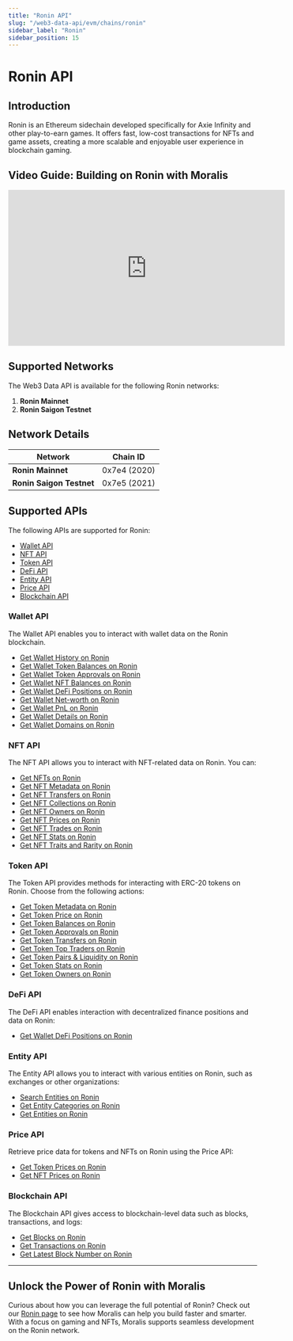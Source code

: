 ```yaml
---
title: "Ronin API"
slug: "/web3-data-api/evm/chains/ronin"
sidebar_label: "Ronin"
sidebar_position: 15
---
```


# Ronin API

## Introduction

Ronin is an Ethereum sidechain developed specifically for Axie Infinity and other play-to-earn games. It offers fast, low-cost transactions for NFTs and game assets, creating a more scalable and enjoyable user experience in blockchain gaming.

## Video Guide: Building on Ronin with Moralis

<iframe width="560" height="315" src="https://www.youtube.com/embed/B_lWUGtI9lM" title="Building on Ronin with Moralis APIs | Full Developer Walkthrough" frameborder="0" allow="accelerometer; autoplay; clipboard-write; encrypted-media; gyroscope; picture-in-picture" allowfullscreen></iframe>

## Supported Networks

The Web3 Data API is available for the following Ronin networks:

1. **Ronin Mainnet**
2. **Ronin Saigon Testnet**

## Network Details

| Network | Chain ID |
| ---- | ---- |
| **Ronin Mainnet**        | 0x7e4 (2020) |
| **Ronin Saigon Testnet** | 0x7e5 (2021) |

## Supported APIs

The following APIs are supported for Ronin:


  - <a href="/web3-data-api/evm/reference#wallet-api">Wallet API</a>
  - <a href="/web3-data-api/evm/reference#nft-api">NFT API</a>
  - <a href="/web3-data-api/evm/reference#token-api">Token API</a>
  - <a href="/web3-data-api/evm/reference#defi-api">DeFi API</a>
  - <a href="/web3-data-api/evm/reference#entity-api">Entity API</a>
  - <a href="/web3-data-api/evm/reference#price-api">Price API</a>
  - <a href="/web3-data-api/evm/reference#blockchain-api">Blockchain API</a>


### Wallet API

The Wallet API enables you to interact with wallet data on the Ronin blockchain.


  - <a href="/web3-data-api/evm/reference#get-wallet-history">Get Wallet History on Ronin</a>
  - <a href="/web3-data-api/evm/reference#get-wallet-token-balances">Get Wallet Token Balances on Ronin</a>
  - <a href="/web3-data-api/evm/reference#get-wallet-token-approvals">Get Wallet Token Approvals on Ronin</a>
  - <a href="/web3-data-api/evm/reference#get-wallet-nft-balances">Get Wallet NFT Balances on Ronin</a>
  - <a href="/web3-data-api/evm/reference#get-wallet-defi-positions">Get Wallet DeFi Positions on Ronin</a>
  - <a href="/web3-data-api/evm/reference#get-wallet-net-worth">Get Wallet Net-worth on Ronin</a>
  - <a href="/web3-data-api/evm/reference#get-wallet-pnl">Get Wallet PnL on Ronin</a>
  - <a href="/web3-data-api/evm/reference#get-wallet-details">Get Wallet Details on Ronin</a>
  - <a href="/web3-data-api/evm/reference#get-wallet-domains">Get Wallet Domains on Ronin</a>


### NFT API

The NFT API allows you to interact with NFT-related data on Ronin. You can:


  - <a href="/web3-data-api/evm/reference#get-nfts">Get NFTs on Ronin</a>
  - <a href="/web3-data-api/evm/reference#get-nft-metadata">Get NFT Metadata on Ronin</a>
  - <a href="/web3-data-api/evm/reference#get-nft-transfers">Get NFT Transfers on Ronin</a>
  - <a href="/web3-data-api/evm/reference#get-nft-collections">Get NFT Collections on Ronin</a>
  - <a href="/web3-data-api/evm/reference#get-nft-owners">Get NFT Owners on Ronin</a>
  - <a href="/web3-data-api/evm/reference#get-nft-prices">Get NFT Prices on Ronin</a>
  - <a href="/web3-data-api/evm/reference#get-nft-trades">Get NFT Trades on Ronin</a>
  - <a href="/web3-data-api/evm/reference#get-nft-stats">Get NFT Stats on Ronin</a>
  - <a href="/web3-data-api/evm/reference#get-nft-traits-and-rarity">Get NFT Traits and Rarity on Ronin</a>


### Token API

The Token API provides methods for interacting with ERC-20 tokens on Ronin. Choose from the following actions:


  - <a href="/web3-data-api/evm/reference#get-token-metadata">Get Token Metadata on Ronin</a>
  - <a href="/web3-data-api/evm/reference#get-token-price">Get Token Price on Ronin</a>
  - <a href="/web3-data-api/evm/reference#get-token-balances">Get Token Balances on Ronin</a>
  - <a href="/web3-data-api/evm/reference#get-token-approvals">Get Token Approvals on Ronin</a>
  - <a href="/web3-data-api/evm/reference#get-token-transfers">Get Token Transfers on Ronin</a>
  - <a href="/web3-data-api/evm/reference#get-token-top-traders">Get Token Top Traders on Ronin</a>
  - <a href="/web3-data-api/evm/reference#get-token-pairs--liquidity">Get Token Pairs & Liquidity on Ronin</a>
  - <a href="/web3-data-api/evm/reference#get-token-stats">Get Token Stats on Ronin</a>
  - <a href="/web3-data-api/evm/reference#get-token-holders">Get Token Owners on Ronin</a>


### DeFi API

The DeFi API enables interaction with decentralized finance positions and data on Ronin:


  - <a href="/web3-data-api/evm/reference#get-wallet-defi-positions">Get Wallet DeFi Positions on Ronin</a>


### Entity API

The Entity API allows you to interact with various entities on Ronin, such as exchanges or other organizations:


  - <a href="/web3-data-api/evm/reference#search-entities">Search Entities on Ronin</a>
  - <a href="/web3-data-api/evm/reference#get-entity-categories">Get Entity Categories on Ronin</a>
  - <a href="/web3-data-api/evm/reference#get-entities">Get Entities on Ronin</a>


### Price API

Retrieve price data for tokens and NFTs on Ronin using the Price API:


  - <a href="/web3-data-api/evm/reference#get-token-prices">Get Token Prices on Ronin</a>
  - <a href="/web3-data-api/evm/reference#get-nft-prices">Get NFT Prices on Ronin</a>


### Blockchain API

The Blockchain API gives access to blockchain-level data such as blocks, transactions, and logs:


  - <a href="/web3-data-api/evm/reference#get-blocks">Get Blocks on Ronin</a>
  - <a href="/web3-data-api/evm/reference#get-transactions">Get Transactions on Ronin</a>
  - <a href="/web3-data-api/evm/reference#get-latest-block-number">Get Latest Block Number on Ronin</a>


---

## Unlock the Power of Ronin with Moralis

Curious about how you can leverage the full potential of Ronin? Check out our [Ronin page](https://developers.moralis.com/chains/ronin/) to see how Moralis can help you build faster and smarter. With a focus on gaming and NFTs, Moralis supports seamless development on the Ronin network.
